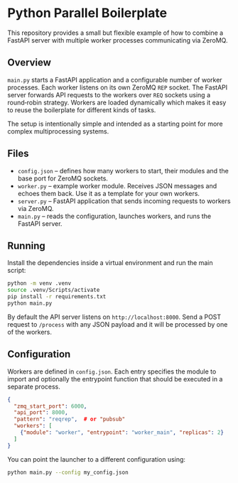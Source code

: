 # Python Parallel Boilerplate

This repository provides a small but flexible example of how to combine a
FastAPI server with multiple worker processes communicating via ZeroMQ.

## Overview

`main.py` starts a FastAPI application and a configurable number of worker
processes. Each worker listens on its own ZeroMQ `REP` socket. The FastAPI
server forwards API requests to the workers over `REQ` sockets using a
round‑robin strategy. Workers are loaded dynamically which makes it easy to
reuse the boilerplate for different kinds of tasks.

The setup is intentionally simple and intended as a starting point for more complex multiprocessing systems.

## Files

- `config.json` – defines how many workers to start, their modules and the
  base port for ZeroMQ sockets.
- `worker.py` – example worker module. Receives JSON messages and echoes them
  back. Use it as a template for your own workers.
- `server.py` – FastAPI application that sends incoming requests to workers via ZeroMQ.
- `main.py` – reads the configuration, launches workers, and runs the FastAPI server.

## Running

Install the dependencies inside a virtual environment and run the main script:

```bash
python -m venv .venv
source .venv/Scripts/activate
pip install -r requirements.txt
python main.py
```

By default the API server listens on `http://localhost:8000`. Send a POST
request to `/process` with any JSON payload and it will be processed by one of
the workers.

## Configuration

Workers are defined in `config.json`. Each entry specifies the module to import
and optionally the entrypoint function that should be executed in a separate
process.

```json
{
  "zmq_start_port": 6000,
  "api_port": 8000,
  "pattern": "reqrep",  # or "pubsub"
  "workers": [
    {"module": "worker", "entrypoint": "worker_main", "replicas": 2}
  ]
}
```

You can point the launcher to a different configuration using:

```bash
python main.py --config my_config.json
```
